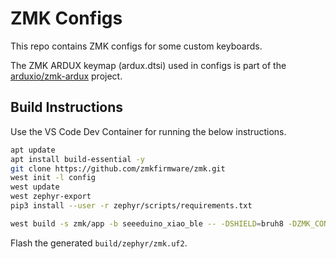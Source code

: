# ZMK Configs

This repo contains ZMK configs for some custom keyboards.

The ZMK ARDUX keymap (ardux.dtsi) used in configs is part of the [arduxio/zmk-ardux](https://github.com/arduxio/zmk-ardux/) project.

## Build Instructions

Use the VS Code Dev Container for running the below instructions.

```bash
apt update
apt install build-essential -y
git clone https://github.com/zmkfirmware/zmk.git
west init -l config
west update
west zephyr-export
pip3 install --user -r zephyr/scripts/requirements.txt

west build -s zmk/app -b seeeduino_xiao_ble -- -DSHIELD=bruh8 -DZMK_CONFIG=${PWD}/config
```

Flash the generated `build/zephyr/zmk.uf2`.
